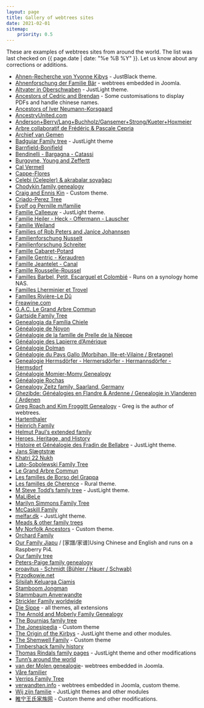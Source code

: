 ```yaml
---
layout: page
title: Gallery of webtrees sites
date: 2021-02-01
sitemap:
    priority: 0.5
---
```


These are examples of webtrees sites from around the world.  The list was last checked on
{{ page.date | date: "%e %B %Y" }}.  Let us know about any corrections or additions.

* [Ahnen-Recherche von Yvonne Kibys](http://www.ahnen-recherche.de/webtrees) - JustBlack theme.
* [Ahnenforschung der Familie Bär](http://www.baer-ahnen.de/stammbaum) - webtrees embedded in Joomla.
* [Altvater in Oberschwaben](http://micha-a.info/micgen) - JustLight theme.
* [Ancestors of Cedric and Brendan](https://chinngroup.com/ancestors) - Some customisations to display PDFs and handle chinese names.
* [Ancestors of Iver Neumann-Korsgaard](http://iverneumann.no/webtrees)
* [AncestryUnited.com](http://www.ancestryunited.com)
* [Anderson+Berry/Lang+Buchholz/Gansemer+Strong/Kueter+Hoxmeier](http://genealogy.dbq-andersons.com)
* [Arbre collaboratif de Frédéric & Pascale Cepria](https://www.cepria.fr)
* [Archief van Gemen](https://www.vangemen.nl)
* [Badgujar Family tree](http://familytree.badgujar.org) - JustLight theme
* [Barnfield-Bonifield](http://tree.frela.info)
* [Bendinelli - Bargagna - Catassi](http://webtrees.bendinelliclaudio.it)
* [Burgoyne, Young and Zeffertt](http://zeffertt.uk/webtrees)
* [Cal Vermell](http://www.calvermell.cat/webtrees)
* [Cappe-Flores](https://www.phicome.fr/webtrees)
* [Çelebi (Celepler) & akrabalar soyağacı](http://www.celebi24.com)
* [Chodykin family genealogy](http://www.chodykin.lt)
* [Craig and Ennis Kin](http://craigkin.tk) - Custom theme.
* [Criado-Perez Tree](https://tree.criadoperez.com)
* [Eyolf og Pernille m/familie](http://oestrem.com/webtrees)
* [Familie Calleeuw](http://stamboom.calleeuw.be) - JustLight theme.
* [Familie Heiler - Heck - Offermann - Lauscher](https://www.heiler-ahnen.de)
* [Familie Weiland](httpS://webtrees.weiland24.de)
* [Families of Rob Peters and Janice Johannsen](https://www.skatekey.net)
* [Familienforschung Nusselt](http://family.nusselt.de)
* [Familienforschung Schreiter](http://genealogie.schreiter.info)
* [Famille Cabaret-Potard](http://genea.mont-saint-jean.com)
* [Famille Gentric - Keraudren](http://andre.gentric.free.fr/webtrees)
* [Famille Jeantelet - Canal](http://www.jeantelet.fr/webtrees)
* [Famille Rousselle-Roussel](http://rousselle-roussel.fr)
* [Familles Barbel, Petit, Escarguel et Colombié](https://barbel.synology.me/webtrees) - Runs on a synology home NAS.
* [Familles Lherminier et Trovel](http://lherminier.fr/webtrees)
* [Familles Rivière-Le Dû](http://gustine.eu/wt)
* [Freawine.com](http://www.freawine.com)
* [G.A.C. Le Grand Arbre Commun](https://wt.rauhut.eu)
* [Gartside Family Tree](https://gartside.net/webtrees)
* [Genealogia da Família Chiele](https://www.chiele.net)
* [Généalogie de Noyon](http://familytree.noyon.org)
* [Généalogie de la famille de Prelle de la Nieppe](http://genealogie.deprelledelanieppe.be)
* [Généalogie des Lapierre d’Amérique](http://cnl-gla.ca/lapierre-amerique)
* [Généalogie Dolman](http://www.dolman.fr)
* [Généalogie du Pays Gallo (Morbihan, Ille-et-Vilaine / Bretagne)](https://paysgallo.webtrees.net)
* [Genealogie Hermsdörfer - Hermersdörfer - Hermannsdörfer - Hermsdorf](https://hermsdoerfer.familyds.com/webtrees)
* [Généalogie Momier-Momy Genealogy](http://www.momy-genealogie.info)
* [Généalogie Rochas](http://escarton-oulx.eu/webtrees)
* [Genealogy Zeitz family, Saarland, Germany](https://www.zeitzfamily.org/webtrees_2012)
* [Ghezibde: Généalogies en Flandre & Ardenne / Genealogie in Vlanderen / Ardenen](https://www.ghezibde.net/genealogie)
* [Greg Roach and Kim Froggitt Genealogy](http://fisharebest.webtrees.net) - Greg is the author of webtrees.
* [Hartenthaler](http://ahnen.hartenthaler.eu)
* [Heinrich Family](http://www.heinrich.id.au/webtrees)
* [Helmut Paul‘s extended family](http://www.helmutpaul.at)
* [Heroes, Heritage, and History](http://unigen.us)
* [Histoire et Généalogie des Fradin de Bellabre](https://www.bellabre.com) - JustLight theme.
* [Jans Slægtstræ](http://www.ju-n.dk/webtrees)
* [Khatri 22 Nukh](https://www.khatri22.com)
* [Lato-Sobolewski Family Tree](http://familytree.latoga.com)
* [Le Grand Arbre Commun](http://wt.rauhut.eu)
* [Les familles de Borso del Grappa](http://www.venarbol.net/borsodg)
* [Les familles de Cherence](http://www.cherence95-fr.org/webtrees) - Rural theme.
* [M Steve Todd’s family tree](https://webtrees.mstevetodd.com) - JustLight theme.
* [MaLiBeLe](http://www.malibele.org)
* [Marilyn Simmons Family Tree](http://www.josephsimmons.com)
* [McCaskill Family](http://www.mccaskillfamily.net/webtrees)
* [melfar.dk](https://www.melfar.dk) - JustLight theme.
* [Meads & other family trees](http://ft.meads.co.nz)
* [My Norfolk Ancestors](https://mynorfolkancestors.net) - Custom theme.
* [Orchard Family](http://www.ourkin.org)
* [Our Family Jiapu](https://familyjiapu.com) / [家譜/家谱]Using Chinese and English and runs on a Raspberry Pi4.
* [Our family tree](http://thespiegels.com/ourtree)
* [Peters-Paige family genealogy](http://genealogy.skeeter-net.net)
* [proavitus - Schmidt (Bühler / Hauer / Schwab)](https://www.proavitus.de)
* [Przodkowie.net](https://przodkowie.net)
* [Silsilah Keluarga Ciamis](https://silsilah.keluarga.top)
* [Stamboom Jongman](https://roeljongman.nl)
* [Stammbaum Anverwandte](http://stammbaum.anverwandte.info)
* [Strickler Family worldwide](https://www.strickler.info/webtrees)
* [Die Sippe](https://freris.de) - all themes, all extensions
* [The Arnold and Moberly Family Genealogy](http://www.myarnolds.com)
* [The Bournias family tree](http://webtrees.bournias.net)
* [The Jonesipedia](https://www.jonesipedia.com) - Custom theme
* [The Origin of the Kirbys](http://originofthekirbys.com) - JustLight theme and other modules.
* [The Shemwell Family](https://shemwellfamily.com) - Custom theme
* [Timbershack family history](http://www.timbershack.co.uk)
* [Thomas Rindals family pages](https://thomas.rindal.name) - JustLight theme and other modifications
* [Tunn’s around the world](http://www.tunn.com/gen)
* [van der Molen genealogie](http://www.vdrmolen.com/genealogie-van-der-molen/webtrees-bridge)- webtrees embedded in Joomla.
* [Våre familier](https://visitusinmaputo.com/webtree)    
* [Verrips Family Tree](https://verrips.com)
* [verwandten.info](http://www.verwandten.info/joomla/familienbuecher) - webtrees embedded in Joomla, custom theme.
* [Wij zijn familie](https://wijzijnfamilie.nl) - JustLight themes and other modules
* [睢宁王氏家族网](https://www.snwsjz.com) - Custom theme and other modifications.
